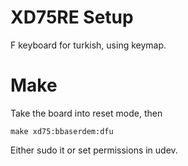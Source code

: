 # XD75RE Setup
F keyboard for turkish, using keymap.

# Make
Take the board into reset mode, then
```
make xd75:bbaserdem:dfu
```
Either sudo it or set permissions in udev.
